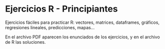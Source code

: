 # Ejercicios R - Principiantes
Ejercicios fáciles para practicar R: vectores, matrices, dataframes, gráficos, regresiones lineales, predicciones, mapas...

En el archivo PDF aparecen los enunciados de los ejercicios, y en el archivo de R las soluciones.
